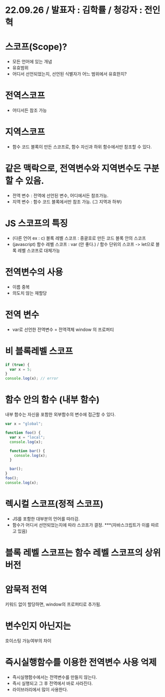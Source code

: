 # 22.09.26 / 발표자 : 김학률 / 청강자 : 전인혁

# 스코프(Scope)?

- 모든 언어에 있는 개념
- 유효범위
- 어디서 선언되었는지, 선언된 식별자가 어느 범위에서 유효한지?

# 전역스코프

- 어디서든 참조 가능

# 지역스코프

- 함수 코드 블록이 만든 스코프로, 함수 자신과 하위 함수에서만 참조할 수 있다.

# 같은 맥락으로, 전역변수와 지역변수도 구분할 수 있음.

- 전역 변수 : 전역에 선언된 변수, 어디에서든 참조가능.
- 지역 변수 : 함수 코드 블록에서만 참조 가능. (그 지역과 하부)

# JS 스코프의 특징

- (다른 언어 ex : c) 블록 레벨 스코프 : 중괄호로 만든 코드 블록 안의 스코프
- (javascript) 함수 레벨 스코프 : var (안 좋다.) / 함수 단위의 스코프
  -> let으로 블록 레벨 스코프로 대체가능

# 전역변수의 사용

- 이름 중복
- 의도치 않는 재할당

# 전역 변수

- var로 선언한 전역변수 = 전역객체 window 의 프로퍼티

# 비 블록레벨 스코프

```js
if (true) {
  var x = 5;
}
console.log(x); // error
```

# 함수 안의 함수 (내부 함수)

내부 함수는 자신을 포함한 외부함수의 변수에 접근할 수 있다.

```js
var x = "global";

function foo() {
  var x = "local";
  console.log(x);

  function bar() {
    console.log(x);
  }

  bar();
}
foo();
console.log(x);
```

# 렉시컬 스코프(정적 스코프)

- JS를 포함한 대부분의 언어를 따라감.
- 함수가 어디서 선언되었는지에 따라 스코프가 결정. \*\*\*(자바스크립트가 이를 따르고 있음)

# 블록 레벨 스코프는 함수 레벨 스코프의 상위버전

# 암묵적 전역

키워드 없이 할당하면, window의 프로퍼티로 추가됨.

# 변수인지 아닌지는

호이스팅 가능여부의 차이

# 즉시실행함수를 이용한 전역변수 사용 억제

- 즉시실행함수에서는 전역변수를 만들지 않는다.
- 즉시 실행되고 그 후 전역에서 바로 사라진다.
- 라이브러리에서 많이 사용한다.
